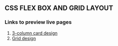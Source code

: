 ## CSS FLEX BOX AND GRID LAYOUT

### Links to preview live pages

1. [3-column card design](https://amayomode.github.io/layouts/)
2. [Grid design](https://amayomode.github.io/layouts/grid.html)
